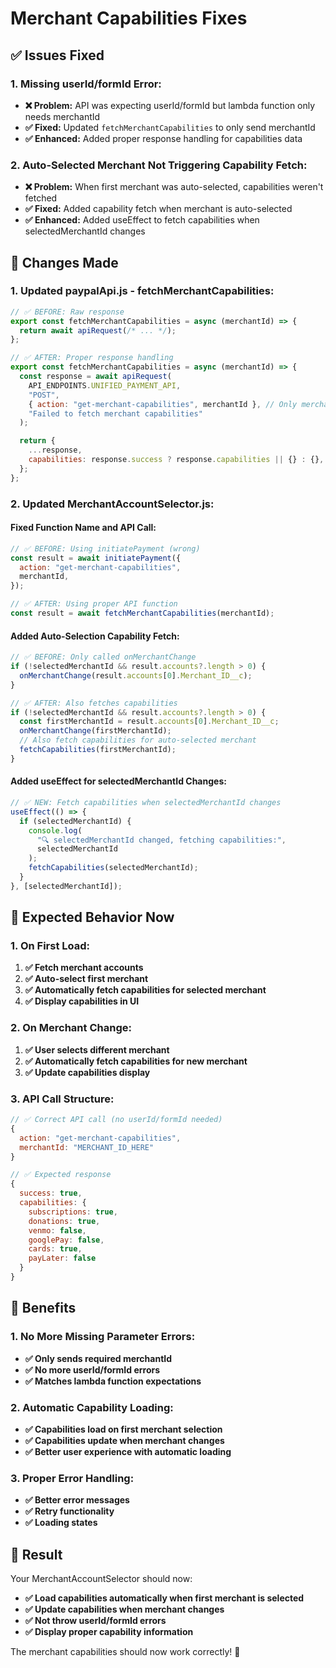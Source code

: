 # Merchant Capabilities Fixes

## ✅ **Issues Fixed**

### **1. Missing userId/formId Error:**

- **❌ Problem:** API was expecting userId/formId but lambda function only needs merchantId
- **✅ Fixed:** Updated `fetchMerchantCapabilities` to only send merchantId
- **✅ Enhanced:** Added proper response handling for capabilities data

### **2. Auto-Selected Merchant Not Triggering Capability Fetch:**

- **❌ Problem:** When first merchant was auto-selected, capabilities weren't fetched
- **✅ Fixed:** Added capability fetch when merchant is auto-selected
- **✅ Enhanced:** Added useEffect to fetch capabilities when selectedMerchantId changes

## 🔧 **Changes Made**

### **1. Updated paypalApi.js - fetchMerchantCapabilities:**

```javascript
// ✅ BEFORE: Raw response
export const fetchMerchantCapabilities = async (merchantId) => {
  return await apiRequest(/* ... */);
};

// ✅ AFTER: Proper response handling
export const fetchMerchantCapabilities = async (merchantId) => {
  const response = await apiRequest(
    API_ENDPOINTS.UNIFIED_PAYMENT_API,
    "POST",
    { action: "get-merchant-capabilities", merchantId }, // Only merchantId needed
    "Failed to fetch merchant capabilities"
  );

  return {
    ...response,
    capabilities: response.success ? response.capabilities || {} : {},
  };
};
```

### **2. Updated MerchantAccountSelector.js:**

#### **Fixed Function Name and API Call:**

```javascript
// ✅ BEFORE: Using initiatePayment (wrong)
const result = await initiatePayment({
  action: "get-merchant-capabilities",
  merchantId,
});

// ✅ AFTER: Using proper API function
const result = await fetchMerchantCapabilities(merchantId);
```

#### **Added Auto-Selection Capability Fetch:**

```javascript
// ✅ BEFORE: Only called onMerchantChange
if (!selectedMerchantId && result.accounts?.length > 0) {
  onMerchantChange(result.accounts[0].Merchant_ID__c);
}

// ✅ AFTER: Also fetches capabilities
if (!selectedMerchantId && result.accounts?.length > 0) {
  const firstMerchantId = result.accounts[0].Merchant_ID__c;
  onMerchantChange(firstMerchantId);
  // Also fetch capabilities for auto-selected merchant
  fetchCapabilities(firstMerchantId);
}
```

#### **Added useEffect for selectedMerchantId Changes:**

```javascript
// ✅ NEW: Fetch capabilities when selectedMerchantId changes
useEffect(() => {
  if (selectedMerchantId) {
    console.log(
      "🔍 selectedMerchantId changed, fetching capabilities:",
      selectedMerchantId
    );
    fetchCapabilities(selectedMerchantId);
  }
}, [selectedMerchantId]);
```

## 🎯 **Expected Behavior Now**

### **1. On First Load:**

1. **✅ Fetch merchant accounts**
2. **✅ Auto-select first merchant**
3. **✅ Automatically fetch capabilities for selected merchant**
4. **✅ Display capabilities in UI**

### **2. On Merchant Change:**

1. **✅ User selects different merchant**
2. **✅ Automatically fetch capabilities for new merchant**
3. **✅ Update capabilities display**

### **3. API Call Structure:**

```javascript
// ✅ Correct API call (no userId/formId needed)
{
  action: "get-merchant-capabilities",
  merchantId: "MERCHANT_ID_HERE"
}

// ✅ Expected response
{
  success: true,
  capabilities: {
    subscriptions: true,
    donations: true,
    venmo: false,
    googlePay: false,
    cards: true,
    payLater: false
  }
}
```

## 🚀 **Benefits**

### **1. No More Missing Parameter Errors:**

- **✅ Only sends required merchantId**
- **✅ No more userId/formId errors**
- **✅ Matches lambda function expectations**

### **2. Automatic Capability Loading:**

- **✅ Capabilities load on first merchant selection**
- **✅ Capabilities update when merchant changes**
- **✅ Better user experience with automatic loading**

### **3. Proper Error Handling:**

- **✅ Better error messages**
- **✅ Retry functionality**
- **✅ Loading states**

## 🎉 **Result**

Your MerchantAccountSelector should now:

- **✅ Load capabilities automatically when first merchant is selected**
- **✅ Update capabilities when merchant changes**
- **✅ Not throw userId/formId errors**
- **✅ Display proper capability information**

The merchant capabilities should now work correctly! 🎉
